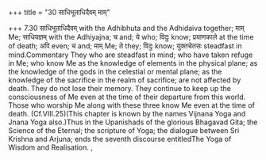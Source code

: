 +++
title = "30 साधिभूताधिदैवम् माम्"

+++
7.30 साधिभूताधिदैवम् with the Adhibhuta and the Adhidaiva together; माम्
Me; साधियज्ञम् with the Adhiyajna; च and; ये who; विदुः know; प्रयाणकाले
at the time of death; अपि even; च and; माम् Me; ते they; विदुः know;
युक्तचेतसः steadfast in mind.Commentary They who are steadfast in mind;
who have taken refuge in Me; who know Me as the knowledge of elements in
the physical plane; as the knowledge of the gods in the celestial or
mental plane; as the knowledge of the sacrifice in the realm of
sacrifice; are not affected by death. They do not lose their memory.
They continue to keep up the consciousness of Me even at the time of
their departure from this world. Those who worship Me along with these
three know Me even at the time of death. (Cf.VIII.25)(This chapter is
known by the names Vijnana Yoga and Jnana Yoga also.)Thus in the
Upanishads of the glorious Bhagavad Gita; the Science of the Eternal;
the scripture of Yoga; the dialogue between Sri Krishna and Arjuna; ends
the seventh discourse entitledThe Yoga of Wisdom and Realisation. ,
